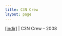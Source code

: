 ```yaml
---
title: C3N Crew
layout: page
---
```


<a href="https://cloud.mail.ru/public/ed373343ecc5/C3N%20Crew%20-%202008" target="_blank">[indir]</a> | C3N Crew &#8211; 2008